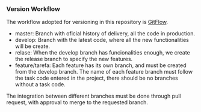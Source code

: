 ### Version Workflow


The workflow adopted for versioning in this repository is [GitFlow](https://danielkummer.github.io/git-flow-cheatsheet/index.html).

 - master: Branch with oficial history of delivery, all the code in production.
 - develop: Branch with the latest code, where all the new functionalities will be create.
 - relase: When the develop branch has funcionalities enough, we create the release branch to specify the new features.
 - feature/tarefa: Each feature has its own branch, and must be created from the develop branch. The name of each feature branch must follow the task code entered in the project, there should be no branches without a task code.

The integration between different branches must be done through pull request, with approval to merge to the requested branch.